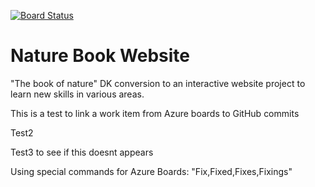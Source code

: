[![Board Status](https://dev.azure.com/NatureBookWebsite/efb171d0-1c67-4778-8347-fa4beb9a7d02/2562574e-9b7c-4922-a5b7-a5ec2773e34f/_apis/work/boardbadge/95cbc268-308d-4c73-94f9-f2121481711d)](https://dev.azure.com/NatureBookWebsite/efb171d0-1c67-4778-8347-fa4beb9a7d02/_boards/board/t/2562574e-9b7c-4922-a5b7-a5ec2773e34f/Microsoft.RequirementCategory)
# Nature Book Website
 "The book of nature" DK conversion to an interactive website project to learn new skills in various areas. 

This is a test to link a work item from Azure boards to GitHub commits

Test2 

Test3 to see if this doesnt appears

Using special commands for Azure Boards: "Fix,Fixed,Fixes,Fixings"
